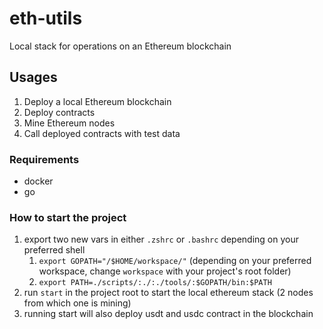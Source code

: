 # eth-utils
Local stack for operations on an Ethereum blockchain 

## Usages
1. Deploy a local Ethereum blockchain
2. Deploy contracts
3. Mine Ethereum nodes
4. Call deployed contracts with test data

### Requirements
* docker
* go

### How to start the project
1. export two new vars in either `.zshrc` or `.bashrc` depending on your preferred
shell
   1. `export GOPATH="/$HOME/workspace/"` (depending on your preferred workspace, change `workspace` 
      with your project's root folder)
   1. `export PATH=./scripts/:./:./tools/:$GOPATH/bin:$PATH`
1. run `start` in the project root to start the local ethereum stack (2 nodes from which one is mining)
1. running start will also deploy usdt and usdc contract in the blockchain
